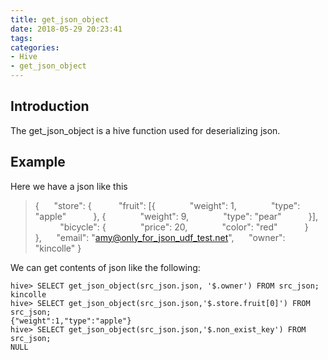```yaml
---
title: get_json_object
date: 2018-05-29 20:23:41
tags:
categories:
- Hive
- get_json_object
---
```


## Introduction

The get_json_object is a hive function used for deserializing json.

## Example
Here we have a json like this

> {
>&nbsp;&nbsp;&nbsp;&nbsp;	"store": {
>&nbsp;&nbsp;&nbsp;&nbsp;&nbsp;&nbsp;&nbsp;&nbsp;&nbsp;		"fruit": [{
>&nbsp;&nbsp;&nbsp;&nbsp;&nbsp;&nbsp;&nbsp;&nbsp;&nbsp;&nbsp;&nbsp;&nbsp;			"weight": 1,
>&nbsp;&nbsp;&nbsp;&nbsp;&nbsp;&nbsp;&nbsp;&nbsp;&nbsp;&nbsp;&nbsp;&nbsp;			"type": "apple"
>&nbsp;&nbsp;&nbsp;&nbsp;&nbsp;&nbsp;&nbsp;&nbsp;&nbsp;		}, {
>&nbsp;&nbsp;&nbsp;&nbsp;&nbsp;&nbsp;&nbsp;&nbsp;&nbsp;&nbsp;&nbsp;&nbsp;			"weight": 9,
>&nbsp;&nbsp;&nbsp;&nbsp;&nbsp;&nbsp;&nbsp;&nbsp;&nbsp;&nbsp;&nbsp;&nbsp;			"type": "pear"
>&nbsp;&nbsp;&nbsp;&nbsp;&nbsp;&nbsp;&nbsp;&nbsp;&nbsp;		}],
>&nbsp;&nbsp;&nbsp;&nbsp;&nbsp;&nbsp;&nbsp;&nbsp;&nbsp;		"bicycle": {
>&nbsp;&nbsp;&nbsp;&nbsp;&nbsp;&nbsp;&nbsp;&nbsp;&nbsp;&nbsp;&nbsp;&nbsp;			"price": 20,
>&nbsp;&nbsp;&nbsp;&nbsp;&nbsp;&nbsp;&nbsp;&nbsp;&nbsp;&nbsp;&nbsp;&nbsp;			"color": "red"
>&nbsp;&nbsp;&nbsp;&nbsp;&nbsp;&nbsp;&nbsp;&nbsp;&nbsp;		}
>&nbsp;&nbsp;&nbsp;&nbsp;	},
>&nbsp;&nbsp;&nbsp;&nbsp;	"email": "amy@only_for_json_udf_test.net",
>&nbsp;&nbsp;&nbsp;&nbsp;	"owner": "kincolle"
>}

We can get contents of json like the following:

	hive> SELECT get_json_object(src_json.json, '$.owner') FROM src_json;
	kincolle
	hive> SELECT get_json_object(src_json.json,'$.store.fruit[0]') FROM src_json;
	{"weight":1,"type":"apple"}
	hive> SELECT get_json_object(src_json.json,'$.non_exist_key') FROM src_json;
	NULL      